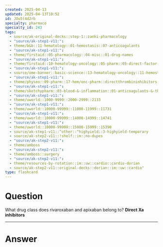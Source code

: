 ```yaml
---
created: 2025-04-13
updated: 2025-04-13T10:52
id: JOu5(4d2rb
specialty: pharmaco
specialty_id: 243
tags:
  - source/ak-original-decks::step-1::zanki-pharmacology
  - "source/ak-step1-v11:": 
  - theme/b&b::11-hematology::01-hemostasis::07-anticoagulants
  - "source/ak-step1-v11:": 
  - theme/firstaid::05-pharmacology::04-misc::01-drug-names
  - "source/ak-step1-v11:": 
  - theme/firstaid::10-hematology-oncology::05-pharm::05-direct-factor-xa-inhibitors
  - "source/ak-step1-v11:": 
  - source/ome-banner::basic-science::13-hematology-oncology::11-hemostasis
  - "source/ak-step1-v11:": 
  - theme/physeo::09-pharm::17-hem/onc-pharm::directthrombininhibitors-directfactorxainhibitors
  - "source/ak-step1-v11:": 
  - theme/sketchypharm::03-blood-&-inflammation::01-anticoagulants-&-thrombolytics::01-heparin,-lmwh,-fondaparinux,-direct-thrombin-inhibitors,-xa-inhibitors
  - "source/ak-step1-v11:": 
  - theme/uworld::1000-9999::2000-2999::2133
  - "source/ak-step1-v11:": 
  - theme/uworld::10000-99999::11000-11999::11731
  - "source/ak-step1-v11:": 
  - theme/uworld::10000-99999::14000-14999::14741
  - "source/ak-step1-v11:": 
  - theme/uworld::10000-99999::15000-15999::15390
  - source/ak-step1-v11::^other::^highyield::3-highyield-temporary
  - source/ak-step2-v11::!shelf::im::no-dupes
  - "source/ak-step2-v11:": 
  - theme/amboss
  - "source/ak-step2-v11:": 
  - theme/amboss::surgery
  - "source/ak-step2-v11:": 
  - theme/resources-by-rotation::im::uw::cardio::cardio-dorian
  - source/ak-step2-v11::original-decks::dorian::im::uw::cardio"
type: flashcard
---
```


# Question
What drug class does rivaroxaban and apixaban belong to?   **Direct Xa inhibitors**

---

# Answer
